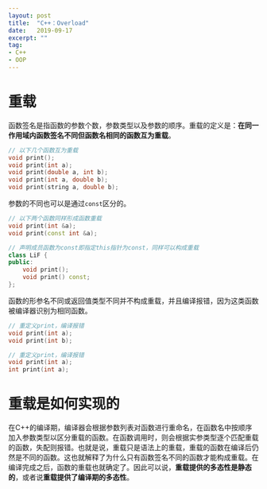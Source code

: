 ```yaml
---
layout: post
title:  "C++：Overload"
date:   2019-09-17
excerpt: ""
tag:
- C++
- OOP
---
```


# 重载

函数签名是指函数的参数个数，参数类型以及参数的顺序。重载的定义是：**在同一作用域内函数签名不同但函数名相同的函数互为重载**。

```c++
// 以下几个函数互为重载
void print();
void print(int a);
void print(double a, int b);
void print(int a, double b);
void print(string a, double b);
```

参数的不同也可以是通过`const`区分的。

```c++
// 以下两个函数同样形成函数重载
void print(int &a);
void print(const int &a);
```

```c++
// 声明成员函数为const即指定this指针为const，同样可以构成重载
class LiF {
public:
    void print();
    void print() const;
};
```

函数的形参名不同或返回值类型不同并不构成重载，并且编译报错，因为这类函数被编译器识别为相同函数。

```c++
// 重定义print，编译报错
void print(int a);
void print(int b);
```

```c++
// 重定义print，编译报错
void print(int a);
int print(int a);
```

# 重载是如何实现的

在C++的编译期，编译器会根据参数列表对函数进行重命名，在函数名中按顺序加入参数类型以区分重载的函数。在函数调用时，则会根据实参类型逐个匹配重载的函数，失配则报错。也就是说，重载只是语法上的重载，重载的函数在编译后仍然是不同的函数。这也就解释了为什么只有函数签名不同的函数才能构成重载。在编译完成之后，函数的重载也就确定了。因此可以说，**重载提供的多态性是静态的**，或者说**重载提供了编译期的多态性**。